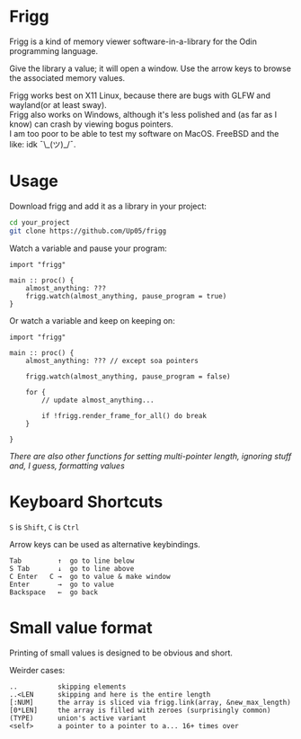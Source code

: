 # Frigg

Frigg is a kind of memory viewer software-in-a-library for the Odin programming language.

Give the library a value; it will open a window. 
Use the arrow keys to browse the associated memory values.

Frigg works best on X11 Linux, because there are bugs with GLFW and wayland(or at least sway).  
Frigg also works on Windows, although it's less polished and (as far as I know) can crash by viewing bogus pointers.  
I am too poor to be able to test my software on MacOS. FreeBSD and the like: idk ¯\\\_(ツ)\_/¯.

# Usage

Download frigg and add it as a library in your project:
```sh
cd your_project
git clone https://github.com/Up05/frigg
```

Watch a variable and pause your program:
```odin
import "frigg"

main :: proc() {
    almost_anything: ??? 
    frigg.watch(almost_anything, pause_program = true)
}
```

Or watch a variable and keep on keeping on:
```odin
import "frigg"

main :: proc() {
    almost_anything: ??? // except soa pointers

    frigg.watch(almost_anything, pause_program = false)

    for {
        // update almost_anything...

        if !frigg.render_frame_for_all() do break
    }

}
```

*There are also other functions for setting multi-pointer length, ignoring stuff and, I guess, formatting values*

# Keyboard Shortcuts

`S` is `Shift`, `C` is `Ctrl`

Arrow keys can be used as alternative keybindings.

```
Tab         ↑  go to line below
S Tab       ↓  go to line above
C Enter   C →  go to value & make window
Enter       →  go to value
Backspace   ←  go back          
```

# Small value format

Printing of small values is designed to be obvious and short.

Weirder cases:
```
..          skipping elements
..<LEN      skipping and here is the entire length
[:NUM]      the array is sliced via frigg.link(array, &new_max_length)
[0*LEN]     the array is filled with zeroes (surprisingly common)
(TYPE)      union's active variant
<self>      a pointer to a pointer to a... 16+ times over
```

